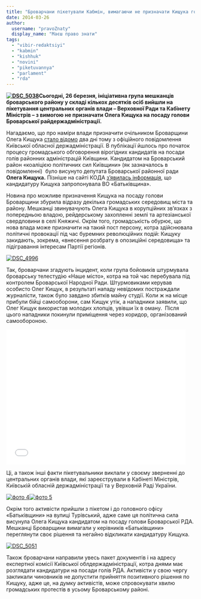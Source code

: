 ```yaml
---
title: "Броварчани пікетували Кабмін, вимагаючи не призначати Кищука головою РДА"
date: 2014-03-26
author: 
  username: "pravoZnaty"
  display_name: "Маєш право знати"
tags: 
  - "vibir-redaktsiyi"
  - "kabmin"
  - "kishhuk"
  - "novini"
  - "piketuvannya"
  - "parlament"
  - "rda"
---
```


**[![DSC_5038](https://mpz.brovary.org/wp-content/uploads/2014/03/DSC_5038.jpg)](https://mpz.brovary.org/wp-content/uploads/2014/03/DSC_5038.jpg)Сьогодні, 26 березня, ініціативна група мешканців броварського району у складі кількох десятків осіб вийшли на пікетування центральних органів влади – Верховної Ради та Кабінету Міністрів – з вимогою не призначати Олега Кищука на посаду голови Броварської райдержадміністрації.**

Нагадаємо, що про наміри влади призначити очільником Броварщини Олега Кищука [стало відомо](https://mpz.brovary.org/koalitsiya-politichnih-sil-kiyivshhini-visuvaye-kishhuka-kandidatom-na-golovu-brovarskoyi-rda/) два дні тому з офіційного повідомлення Київської обласної держадміністрації. В публікації йшлось про початок процесу громадського обговорення вірогідних кандидатів на посади голів районних адміністрацій Київщини. Кандидатом на Броварський район «коаліцією політичних сил Київщини» (як зазначалось в повідомленні)  було висунуто депутата Броварської районної ради **Олега Кищука.** Пізніше на сайті КОДА [з’явилась інформація](http://koda.gov.ua/news/article/gromadske_obgovorennja_kandidativ_na_posadi_goliv_rajderzhadministratsij_kijivschini), що кандидатуру Кищука запропонувала ВО «Батьківщина».

Новина про можливе призначення Кищука на посаду голови Броварщини збурила відразу декілька громадських середовищ міста та району. Мешканці звинувачують Олега Кищука в корупційних зв’язках з попередньою владою, рейдерському захопленні землі та артезіанської свердловини в селі Княжичі. Окрім того, громадськість обурює, що нова влада може призначити на такий пост персону, котра здійснювала політичні провокації під час буремних революційних подій: Кищуку закидають, зокрема, «внесення розбрату в опозиційні середовища» та підігравання інтересам Партії регіонів.

[![DSC_4996](https://mpz.brovary.org/wp-content/uploads/2014/03/DSC_4996.jpg)](https://mpz.brovary.org/wp-content/uploads/2014/03/DSC_4996.jpg)

Так, броварчани згадують інцидент, коли група бойовиків штурмувала броварську телестудію «Наше місто», котра на той час перебувала під контролем Броварської Народної Ради. Штурмовиками керував особисто Олег Кищук, в результаті нападу невідомих постраждали журналісти, також було завдано збитків майну студії. Коли ж на місце прибули бійці самооборони, сам Кищук утік, а нападники заявили, що Олег Кищук використав молодих хлопців, увівши їх в оману.  Після цього нападники покинули приміщення через коридор, організований самообороною.

<iframe src="//www.youtube.com/embed/IPFvPPgqxXo" height="360" width="480" allowfullscreen frameborder="0"></iframe>

Ці, а також інші факти пікетувальники виклали у своєму зверненні до центральних органів влади, які зареєстрували в Кабінеті Міністрів, Київській обласній держадміністрації та у Верховній Раді України.

[![фото 4](https://mpz.brovary.org/wp-content/uploads/2014/03/foto-4.jpg)](https://mpz.brovary.org/wp-content/uploads/2014/03/foto-4.jpg)[![фото 5](https://mpz.brovary.org/wp-content/uploads/2014/03/foto-5.jpg)](https://mpz.brovary.org/wp-content/uploads/2014/03/foto-5.jpg)

Окрім того активісти прийшли з пікетом і до головного офісу «Батьківщини» на вулиці Турівський, адже саме ця політична сила висунула Олега Кищука кандидатом на посаду голови Броварської РДА. Мешканці Броварщини вимагали у керівників «Батьківщини» переглянути своє рішення та негайно відкликати кандидатуру Кищука.

[![DSC_5051](https://mpz.brovary.org/wp-content/uploads/2014/03/DSC_5051.jpg)](https://mpz.brovary.org/wp-content/uploads/2014/03/DSC_5051.jpg)

Також броварчани направили увесь пакет документів і на адресу експертної комісії Київської облдержадміністрації, котра днями має розглядати кандидатури на посади голів РДА. Активісти у свою чергу закликали чиновників не допустити прийняття позитивного рішення по Кищуку, адже це, на думку активістів, може спровокувати хвилю громадських протестів в усьому Броварському районі.
